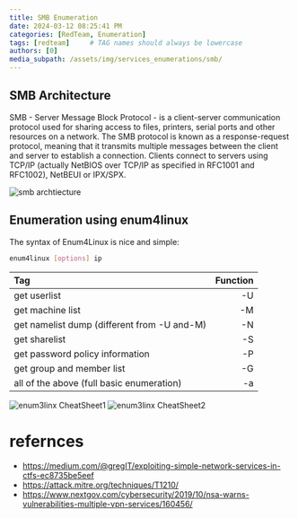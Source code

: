 ```yaml
---
title: SMB Enumeration
date: 2024-03-12 08:25:41 PM
categories: [RedTeam, Enumeration]
tags: [redteam]     # TAG names should always be lowercase
authors: [0]
media_subpath: /assets/img/services_enumerations/smb/
---
```



## SMB Architecture
SMB - Server Message Block Protocol - is a client-server communication protocol used for sharing access to files, printers, serial ports and other resources on a network.
The SMB protocol is known as a response-request protocol, meaning that it transmits multiple messages between the client and server to establish a connection. Clients connect to servers using TCP/IP (actually NetBIOS over TCP/IP as specified in RFC1001 and RFC1002), NetBEUI or IPX/SPX.

![smb archtiecture](smb_archtiecture.png)

## Enumeration using enum4linux
The syntax of Enum4Linux is nice and simple: 


```bash
enum4linux [options] ip
```


| Tag                                               |  Function   |
| :-------------------------------------            | ----------: |
| get userlist                                      |       -U    |
| get machine list                                  |       -M    |
| get namelist dump (different from -U and-M)       |       -N    |
| get sharelist                                     |       -S    |
| get password policy information                   |       -P    |
| get group and member list                         |       -G    |
| all of the above (full basic enumeration)         |       -a    |


![enum3linx CheatSheet1](enum4linux_smb_cheatsheet_1.png)
![enum3linx CheatSheet2](enum4linux_smb_cheatsheet_2.png)

# refernces 
- https://medium.com/@gregIT/exploiting-simple-network-services-in-ctfs-ec8735be5eef
- https://attack.mitre.org/techniques/T1210/
- https://www.nextgov.com/cybersecurity/2019/10/nsa-warns-vulnerabilities-multiple-vpn-services/160456/


<script src="https://giscus.app/client.js"
        data-repo="SoOM3a/Blogs"
        data-repo-id="R_kgDOLebVZA"
        data-category="General"
        data-category-id="DIC_kwDOLebVZM4Cd9IX"
        data-mapping="url"
        data-strict="1"
        data-reactions-enabled="1"
        data-emit-metadata="1"
        data-input-position="top"
        data-theme="preferred_color_scheme"
        data-lang="en"
        data-loading="lazy"
        crossorigin="anonymous"
        async>
</script>